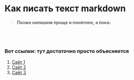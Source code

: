 # Как писать текст markdown 

> #### Позже напишем проще и понятнее, а пока: 

<br></br>

### Вот ссылки: тут достаточно просто объясняется  
1. [Сайт 1](https://guides.hexlet.io/ru/markdown/)
2. [Сайт 2](https://lpgenerator.ru/blog/2016/03/20/kak-pisat-razmetku-markdown/)
3. [Сайт 3](https://doka.guide/tools/markdown/)

